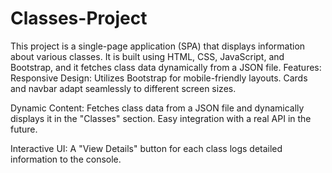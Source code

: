 # Classes-Project
This project is a single-page application (SPA) that displays information about various classes. It is built using HTML, CSS, JavaScript, and Bootstrap, and it fetches class data dynamically from a JSON file.
Features:
Responsive Design:
Utilizes Bootstrap for mobile-friendly layouts.
Cards and navbar adapt seamlessly to different screen sizes.

Dynamic Content:
Fetches class data from a JSON file and dynamically displays it in the "Classes" section.
Easy integration with a real API in the future.

Interactive UI:
A "View Details" button for each class logs detailed information to the console.
